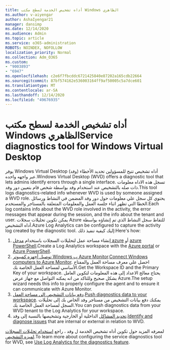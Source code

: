 ```yaml
---
title: أداه تشخيص الخدمة لسطح مكتب Windows الظاهري
ms.author: v-aiyengar
author: AshaIyengar21
manager: dansimp
ms.date: 12/14/2020
ms.audience: Admin
ms.topic: article
ms.service: o365-administration
ROBOTS: NOINDEX, NOFOLLOW
localization_priority: Normal
ms.collection: Adm_O365
ms.custom:
- "9003893"
- "6947"
ms.openlocfilehash: c2e6f7fbcddc6721425840e87202a165cdb22664
ms.sourcegitcommit: 87bf574162e536003164ff9af50005c5a7dce601
ms.translationtype: MT
ms.contentlocale: ar-SA
ms.lasthandoff: 12/14/2020
ms.locfileid: "49676935"
---
```

# <a name="service-diagnostics-tool-for-windows-virtual-desktop"></a><span data-ttu-id="9adc3-102">أداه تشخيص الخدمة لسطح مكتب Windows الظاهري</span><span class="sxs-lookup"><span data-stu-id="9adc3-102">Service diagnostics tool for Windows Virtual Desktop</span></span>

<span data-ttu-id="9adc3-103">يوفر Windows Virtual Desktop (وفد) أداه تشخيص تتيح للمسؤولين تحديد الأخطاء عبر واجهه واحده.</span><span class="sxs-lookup"><span data-stu-id="9adc3-103">Windows Virtual Desktop (WVD) offers a diagnostic tool that lets admins identify errors through a single interface.</span></span> <span data-ttu-id="9adc3-104">تسجل هذه الاداه معلومات ذات صله بالتشخيص عند استخدام وفد بواسطة شخص قام بتعيين دور وفد.</span><span class="sxs-lookup"><span data-stu-id="9adc3-104">This tool logs diagnostics-related info whenever WVD is used by someone assigned a WVD role.</span></span> <span data-ttu-id="9adc3-105">يحتوي كل سجل علي معلومات حول دور وفد المضمن في النشاط ورسائل الخطا التي تظهر اثناء جلسة العمل والمعلومات المتعلقة بالمستاجر والمستخدم.</span><span class="sxs-lookup"><span data-stu-id="9adc3-105">Each log contains info about the WVD role involved in the activity, the error messages that appear during the session, and the info about the tenant and user.</span></span> <span data-ttu-id="9adc3-106">يمكن تكوين تحليلات سجلات Azure للتقاط سجل النشاط الذي تم إنشاؤه بواسطة أداه التشخيص.</span><span class="sxs-lookup"><span data-stu-id="9adc3-106">Azure Log Analytics can be configured to capture the activity log created by the diagnostic tool.</span></span> <span data-ttu-id="9adc3-107">إليك كيفية تنفيذ ذلك:</span><span class="sxs-lookup"><span data-stu-id="9adc3-107">Here's how:</span></span>

1. <span data-ttu-id="9adc3-108">إنشاء مساحة عمل لتحليلات السجلات باستخدام [مدخل azure](https://go.microsoft.com/fwlink/?linkid=2129500) أو [azure PowerShell](https://go.microsoft.com/fwlink/?linkid=2129501).</span><span class="sxs-lookup"><span data-stu-id="9adc3-108">Create a Log Analytics workspace with the [Azure portal](https://go.microsoft.com/fwlink/?linkid=2129500) or [Azure PowerShell](https://go.microsoft.com/fwlink/?linkid=2129501).</span></span>
1. <span data-ttu-id="9adc3-109">[توصيل أجهزه كمبيوتر Windows ب Azure Monitor](https://go.microsoft.com/fwlink/?linkid=2129913).</span><span class="sxs-lookup"><span data-stu-id="9adc3-109">[Connect Windows computers to Azure Monitor](https://go.microsoft.com/fwlink/?linkid=2129913).</span></span> <span data-ttu-id="9adc3-110">احصل علي معرف مساحة العمل والمفتاح الأساسي لمساحة العمل الخاصة بك.</span><span class="sxs-lookup"><span data-stu-id="9adc3-110">Get the Workspace ID and the Primary Key of your workspace.</span></span> <span data-ttu-id="9adc3-111">يحتاج معالج الاعداد إلى هذه المعلومات لتكوين العامل بشكل صحيح وللتاكد من انه يمكنه التواصل مع جهاز عرض Azure.</span><span class="sxs-lookup"><span data-stu-id="9adc3-111">The setup wizard needs this info to properly configure the agent and to ensure it can communicate with Azure Monitor.</span></span>
1. <span data-ttu-id="9adc3-112">[دفع بيانات التشخيص إلى مساحة العمل](https://go.microsoft.com/fwlink/?linkid=2128284).</span><span class="sxs-lookup"><span data-stu-id="9adc3-112">[Push diagnostics data to your workspace](https://go.microsoft.com/fwlink/?linkid=2128284).</span></span> <span data-ttu-id="9adc3-113">يمكنك دفع بيانات التشخيص من مستاجر وفد الخاص بك إلى تحليلات السجل لمساحة العمل الخاصة بك.</span><span class="sxs-lookup"><span data-stu-id="9adc3-113">You can push diagnostics data from your WVD tenant to the Log Analytics for your workspace.</span></span>
1. <span data-ttu-id="9adc3-114">[تحديد المشاكل](https://go.microsoft.com/fwlink/?linkid=2128338) الداخلية أو الخارجية وتشخيصها بالنسبة إلى وفد.</span><span class="sxs-lookup"><span data-stu-id="9adc3-114">[Identify and diagnose issues](https://go.microsoft.com/fwlink/?linkid=2128338) that are internal or external in relation to WVD.</span></span>

<span data-ttu-id="9adc3-115">لمعرفه المزيد حول تكوين أداه تشخيص الخدمة ل وفد ، راجع [استخدام تحليلات السجلات لميزه التشخيص](https://go.microsoft.com/fwlink/?linkid=2128084).</span><span class="sxs-lookup"><span data-stu-id="9adc3-115">To learn more about configuring the service diagnostics tool for WVD, see [Use Log Analytics for the diagnostics feature](https://go.microsoft.com/fwlink/?linkid=2128084).</span></span>
